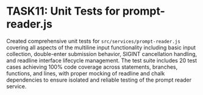 # TASK11: Unit Tests for prompt-reader.js

Created comprehensive unit tests for `src/services/prompt-reader.js` covering all aspects of the multiline input functionality including basic input collection, double-enter submission behavior, SIGINT cancellation handling, and readline interface lifecycle management. The test suite includes 20 test cases achieving 100% code coverage across statements, branches, functions, and lines, with proper mocking of readline and chalk dependencies to ensure isolated and reliable testing of the prompt reader service.
